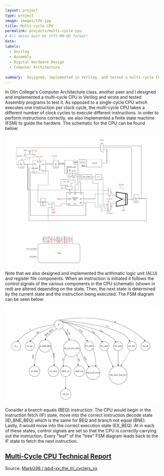 ```yaml
---
layout: project
type: project
image: images/CPU.jpg
title: Multi-cycle CPU
permalink: projects/multi-cycle-cpu
# All dates must be YYYY-MM-DD format!
date:
labels:
  - Verilog
  - Assembly
  - Digital Hardware Design
  - Computer Architecture

summary:  Designed, implemented in Verilog, and tested a multi-cycle CPU with custom Assembly programs.
---
```


In Olin College's Computer Architecture class, another peer and I designed and implemented a multi-cycle CPU in Verilog and wrote and tested Assembly programs to test it. As opposed to a single-cycle CPU which executes one instruction per clock cycle, the multi-cycle CPU takes a different number of clock cycles to execute different instructions. In order to perform instructions correctly, we also implemented a finite state machine (FSM) to guide the hardwre. The schematic for the CPU can be found below:

<img class="ui extra-large image" src="../images/CPU_Diagram.JPG">

Note that we also designed and implemented the arithmatic logic unit (ALU) and register file components. When an instruction is initiated it follows the control signals of the various components in the CPU schematic (shown in red) are altered depending on the state. Then, the next state is determined by the current state and the instruction being executed. The FSM diagram can be seen below:

<img class="ui large image" src="../images/FSM.JPG">

Consider a branch equals (BEQ) instruction. The CPU would begin in the instruction fetch (IF) state, move into the correct instruction decode state (ID_BNE_BEQ) which is the same for BEQ and branch not equal (BNE). Lastly, it would move into the correct execution state (EX_BEQ). At in each of these states, control signals are set so that the CPU is correctly carrying out the instruction. Every "leaf" of the "tree" FSM diagram leads back to the IF state to fetch the next instruction.

## [Multi-Cycle CPU Technical Report](https://github.com/MarkG98/lab4-xx_the_tri_cyclers_xx/blob/master/Lab04_Report.pdf)  


Source: <a href="https://github.com/MarkG98/lab4-xx_the_tri_cyclers_xx"><i class="large github icon"></i>MarkG98 / lab4-xx_the_tri_cyclers_xx</a>